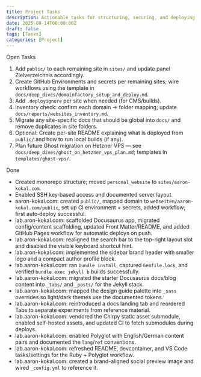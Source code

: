 ```yaml
---
title: Project Tasks
description: Actionable tasks for structuring, securing, and deploying the websites monorepo.
date: 2025-09-14T00:00:00Z
draft: false
tags: [Tasks]
categories: [Project]
---
```


Open Tasks
1. Add `public/` to each remaining site in `sites/` and update panel Zielverzeichnis accordingly.
2. Create GitHub Environments and secrets per remaining sites; wire workflows using the template in `docs/deep_dives/domainfactory_setup_and_deploy.md`.
3. Add `.deployignore` per site when needed (for CMS/builds).
4. Inventory check: confirm each domain → folder mapping; update `docs/reports/websites_inventory.md`.
5. Migrate any site-specific docs that should be global into `docs/` and remove duplicates in site folders.
6. Optional: Create per-site README explaining what is deployed from `public/` and how to run local builds (if any).
7. Plan future Ghost migration on Hetzner VPS — see `docs/deep_dives/ghost_on_hetzner_vps_plan.md`; templates in `templates/ghost-vps/`.

Done
- Created monorepo structure; moved `personal_website` to `sites/aaron-kokal.com`.
- Enabled SSH key‑based access and documented server layout.
- aaron-kokal.com: created `public/`, mapped domain to `webseiten/aaron-kokal.com/public`, set up CI environment + secrets, added workflow; first auto‑deploy successful.
- lab.aron-kokal.com: scaffolded Docusaurus app, migrated config/content scaffolding, updated Front Matter/README, and added GitHub Pages workflow for automatic deploys on push.
- lab.aron-kokal.com: realigned the search bar to the top-right layout slot and disabled the visible keyboard shortcut hint.
- lab.aron-kokal.com: implemented the sidebar brand header with smaller logo and a compact author profile block.
- lab.aaron-kokal.com: ran `bundle install`, captured `Gemfile.lock`, and verified `bundle exec jekyll b` builds successfully.
- lab.aaron-kokal.com: migrated the starter Docusaurus docs/blog content into `_tabs/` and `_posts/` for the Jekyll stack.
- lab.aaron-kokal.com: mapped the design guide palette into `_sass` overrides so light/dark themes use the documented tokens.
- lab.aaron-kokal.com: reintroduced a docs landing tab and reordered Tabs to separate experiments from reference material.
- lab.aaron-kokal.com: vendored the Chirpy static asset submodule, enabled self-hosted assets, and updated CI to fetch submodules during deploys.
- lab.aaron-kokal.com: enabled Polyglot with English/German content pairs and documented the `lang`/`ref` conventions.
- lab.aaron-kokal.com: refreshed README, devcontainer, and VS Code tasks/settings for the Ruby + Polyglot workflow.
- lab.aaron-kokal.com: created a brand-aligned social preview image and wired `_config.yml` to reference it.
